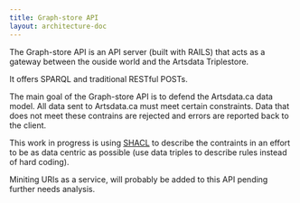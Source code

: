```yaml
---
title: Graph-store API
layout: architecture-doc
---
```


The Graph-store API is an API server (built with RAILS) that acts as a gateway between the ouside world and the Artsdata Triplestore.

It offers SPARQL and traditional RESTful POSTs. 

The main goal of the Graph-store API is to defend the Artsdata.ca data model.  All data sent to Artsdata.ca must meet certain constraints. Data that does not meet these contrains are rejected and errors are reported back to the client.

This work in progress is using [SHACL](https://www.w3.org/TR/shacl/) to describe the contraints in an effort to be as data centric as possible (use data triples to describe rules instead of hard coding).

Miniting URIs as a service, will probably be added to this API pending further needs analysis.